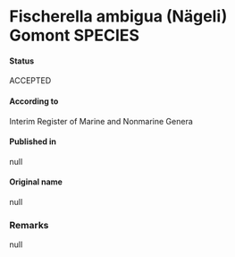 # Fischerella ambigua (Nägeli) Gomont SPECIES

#### Status
ACCEPTED

#### According to
Interim Register of Marine and Nonmarine Genera

#### Published in
null

#### Original name
null

### Remarks
null
